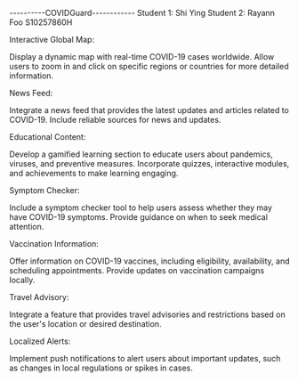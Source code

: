 ----------COVIDGuard------------
Student 1: Shi Ying 
Student 2: Rayann Foo S10257860H

Interactive Global Map:

Display a dynamic map with real-time COVID-19 cases worldwide.
Allow users to zoom in and click on specific regions or countries for more detailed information.

News Feed:

Integrate a news feed that provides the latest updates and articles related to COVID-19.
Include reliable sources for news and updates.

Educational Content:

Develop a gamified learning section to educate users about pandemics, viruses, and preventive measures.
Incorporate quizzes, interactive modules, and achievements to make learning engaging.

Symptom Checker:

Include a symptom checker tool to help users assess whether they may have COVID-19 symptoms.
Provide guidance on when to seek medical attention.

Vaccination Information:

Offer information on COVID-19 vaccines, including eligibility, availability, and scheduling appointments.
Provide updates on vaccination campaigns locally.

Travel Advisory:

Integrate a feature that provides travel advisories and restrictions based on the user's location or desired destination.

Localized Alerts:

Implement push notifications to alert users about important updates, such as changes in local regulations or spikes in cases.